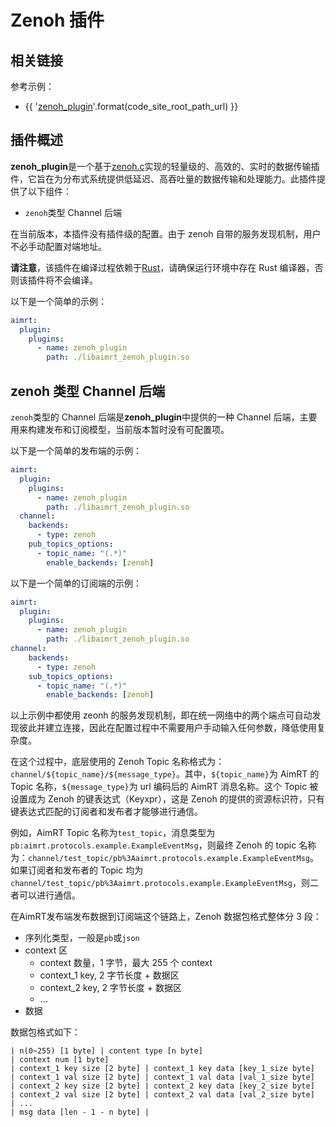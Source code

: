 # Zenoh 插件


## 相关链接

参考示例：
- {{ '[zenoh_plugin]({}/src/examples/plugins/zenoh_plugin)'.format(code_site_root_path_url) }}


## 插件概述

**zenoh_plugin**是一个基于[zenoh.c](https://github.com/eclipse-zenoh/zenoh-c)实现的轻量级的、高效的、实时的数据传输插件，它旨在为分布式系统提供低延迟、高吞吐量的数据传输和处理能力。此插件提供了以下组件：
- `zenoh`类型 Channel 后端


在当前版本，本插件没有插件级的配置。由于 zenoh 自带的服务发现机制，用户不必手动配置对端地址。


**请注意**，该插件在编译过程依赖于[Rust](https://www.rust-lang.org/)，请确保运行环境中存在 Rust 编译器，否则该插件将不会编译。


以下是一个简单的示例：

```yaml
aimrt:
  plugin:
    plugins:
      - name: zenoh_plugin
        path: ./libaimrt_zenoh_plugin.so
```

## zenoh 类型 Channel 后端

`zenoh`类型的 Channel 后端是**zenoh_plugin**中提供的一种 Channel 后端，主要用来构建发布和订阅模型，当前版本暂时没有可配置项。


以下是一个简单的发布端的示例：
```yaml
aimrt:
  plugin:
    plugins:
      - name: zenoh_plugin
        path: ./libaimrt_zenoh_plugin.so
  channel:
    backends:
      - type: zenoh
    pub_topics_options:
      - topic_name: "(.*)" 
        enable_backends: [zenoh]
```


以下是一个简单的订阅端的示例：
```yaml
aimrt:
  plugin:
    plugins:
      - name: zenoh_plugin
        path: ./libaimrt_zenoh_plugin.so
channel:
    backends:
      - type: zenoh
    sub_topics_options:
      - topic_name: "(.*)"
        enable_backends: [zenoh]
```

以上示例中都使用 zeonh 的服务发现机制，即在统一网络中的两个端点可自动发现彼此并建立连接，因此在配置过程中不需要用户手动输入任何参数，降低使用复杂度。

在这个过程中，底层使用的 Zenoh Topic 名称格式为：`channel/${topic_name}/${message_type}`。其中，`${topic_name}`为 AimRT 的 Topic 名称，`${message_type}`为 url 编码后的 AimRT 消息名称。这个 Topic 被设置成为 Zenoh 的键表达式（Keyxpr），这是 Zenoh 的提供的资源标识符，只有键表达式匹配的订阅者和发布者才能够进行通信。

例如，AimRT Topic 名称为`test_topic`，消息类型为`pb:aimrt.protocols.example.ExampleEventMsg`，则最终 Zenoh 的 topic 名称为：`channel/test_topic/pb%3Aaimrt.protocols.example.ExampleEventMsg`。如果订阅者和发布者的 Topic 均为`channel/test_topic/pb%3Aaimrt.protocols.example.ExampleEventMsg`，则二者可以进行通信。

在AimRT发布端发布数据到订阅端这个链路上，Zenoh 数据包格式整体分 3 段：
- 序列化类型，一般是`pb`或`json`
- context 区
  - context 数量，1 字节，最大 255 个 context
  - context_1 key, 2 字节长度 + 数据区
  - context_2 key, 2 字节长度 + 数据区
  - ...
- 数据

数据包格式如下：
```
| n(0~255) [1 byte] | content type [n byte]
| context num [1 byte]
| context_1 key size [2 byte] | context_1 key data [key_1_size byte]
| context_1 val size [2 byte] | context_1 val data [val_1_size byte]
| context_2 key size [2 byte] | context_2 key data [key_2_size byte]
| context_2 val size [2 byte] | context_2 val data [val_2_size byte]
| ...
| msg data [len - 1 - n byte] |
```